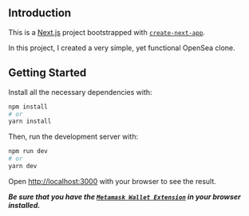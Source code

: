 ## Introduction

This is a [Next.js](https://nextjs.org/) project bootstrapped with [`create-next-app`](https://github.com/vercel/next.js/tree/canary/packages/create-next-app).

In this project, I created a very simple, yet functional OpenSea clone.

## Getting Started

Install all the necessary dependencies with:

```bash
npm install
# or
yarn install
```

Then, run the development server with:

```bash
npm run dev
# or
yarn dev
```

Open [http://localhost:3000](http://localhost:3000) with your browser to see the result.

***Be sure that you have the [`Metamask Wallet Extension`](https://metamask.io/) in your browser installed.***



